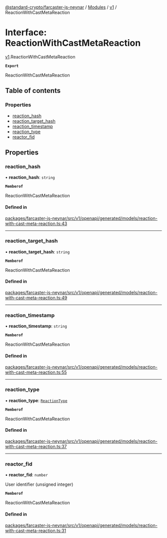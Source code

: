 [@standard-crypto/farcaster-js-neynar](../README.md) / [Modules](../modules.md) / [v1](../modules/v1.md) / ReactionWithCastMetaReaction

# Interface: ReactionWithCastMetaReaction

[v1](../modules/v1.md).ReactionWithCastMetaReaction

**`Export`**

ReactionWithCastMetaReaction

## Table of contents

### Properties

- [reaction\_hash](v1.ReactionWithCastMetaReaction.md#reaction_hash)
- [reaction\_target\_hash](v1.ReactionWithCastMetaReaction.md#reaction_target_hash)
- [reaction\_timestamp](v1.ReactionWithCastMetaReaction.md#reaction_timestamp)
- [reaction\_type](v1.ReactionWithCastMetaReaction.md#reaction_type)
- [reactor\_fid](v1.ReactionWithCastMetaReaction.md#reactor_fid)

## Properties

### reaction\_hash

• **reaction\_hash**: `string`

**`Memberof`**

ReactionWithCastMetaReaction

#### Defined in

[packages/farcaster-js-neynar/src/v1/openapi/generated/models/reaction-with-cast-meta-reaction.ts:43](https://github.com/standard-crypto/farcaster-js/blob/main/packages/farcaster-js-neynar/src/v1/openapi/generated/models/reaction-with-cast-meta-reaction.ts#L43)

___

### reaction\_target\_hash

• **reaction\_target\_hash**: `string`

**`Memberof`**

ReactionWithCastMetaReaction

#### Defined in

[packages/farcaster-js-neynar/src/v1/openapi/generated/models/reaction-with-cast-meta-reaction.ts:49](https://github.com/standard-crypto/farcaster-js/blob/main/packages/farcaster-js-neynar/src/v1/openapi/generated/models/reaction-with-cast-meta-reaction.ts#L49)

___

### reaction\_timestamp

• **reaction\_timestamp**: `string`

**`Memberof`**

ReactionWithCastMetaReaction

#### Defined in

[packages/farcaster-js-neynar/src/v1/openapi/generated/models/reaction-with-cast-meta-reaction.ts:55](https://github.com/standard-crypto/farcaster-js/blob/main/packages/farcaster-js-neynar/src/v1/openapi/generated/models/reaction-with-cast-meta-reaction.ts#L55)

___

### reaction\_type

• **reaction\_type**: [`ReactionType`](../enums/v1.ReactionType.md)

**`Memberof`**

ReactionWithCastMetaReaction

#### Defined in

[packages/farcaster-js-neynar/src/v1/openapi/generated/models/reaction-with-cast-meta-reaction.ts:37](https://github.com/standard-crypto/farcaster-js/blob/main/packages/farcaster-js-neynar/src/v1/openapi/generated/models/reaction-with-cast-meta-reaction.ts#L37)

___

### reactor\_fid

• **reactor\_fid**: `number`

User identifier (unsigned integer)

**`Memberof`**

ReactionWithCastMetaReaction

#### Defined in

[packages/farcaster-js-neynar/src/v1/openapi/generated/models/reaction-with-cast-meta-reaction.ts:31](https://github.com/standard-crypto/farcaster-js/blob/main/packages/farcaster-js-neynar/src/v1/openapi/generated/models/reaction-with-cast-meta-reaction.ts#L31)

